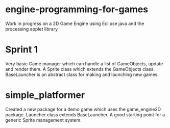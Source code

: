 # engine-programming-for-games
Work in progress on a 2D Game Engine using Eclipse java and the processing applet library

# Sprint 1
Very basic Game manager which can handle a list of GameObjects, update and render them.
A Sprite class which extends the GameObjects class.
BaseLauncher is an abstract class for making and launching new games.

# simple_platformer
Created a new package for a demo game which uses the game_engine2D package.
Launcher class extends BaseLauncher. A good starting point for a generic Sprite management system.
